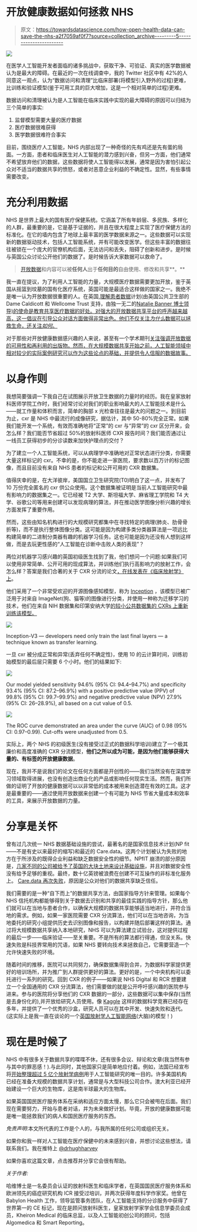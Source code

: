 # 开放健康数据如何拯救 NHS

> 原文：<https://towardsdatascience.com/how-open-health-data-can-save-the-nhs-a2f7059af0f7?source=collection_archive---------5----------------------->

![](img/302775f33fe27e3d25c991acc5192e74.png)

在医学人工智能开发者面临的诸多挑战中，获取干净、可验证、真实的医学数据被认为是最大的障碍。在最近的一次在线调查中，我的 Twitter 社区中有 42%的人同意这一观点，认为“数据访问和清理”比临床部署(将模型引入野外的过程)更难，比训练和验证模型(鉴于可用工具的巨大增加，这是一个相对简单的过程)更难。

数据访问和清理被认为是人工智能在临床实践中实现的最大障碍的原因可以归结为三个简单的事实:

1.  监督模型需要大量的医疗数据
2.  医疗数据很难获得
3.  医学数据很难符合事实

目前，围绕医疗人工智能，NHS 内部出现了一种奇怪的先有鸡还是先有蛋的局面。一方面，患者和临床医生对人工智能的潜力感到兴奋，但另一方面，他们通常不希望放弃他们的数据，这些数据将使人工智能得以发展，通常是因为害怕引起公众对不适当的数据共享的愤怒，或者对恶意企业利益的不确定性。显然，有些事情需要改变。

# 充分利用数据

NHS 是世界上最大的国有医疗保健系统。它涵盖了所有年龄层、多民族、多样化的人群，最重要的是，它是基于证据的，并且在很大程度上实现了医疗保健方法的标准化。在它的墙内包含了地球上最丰富的医学数据来源之一。这些数据可以实现新的数据驱动技术，包括人工智能系统，并有可能改变医学。但这些丰富的数据往往被锁在一个庞大的官僚机构后面，无法访问和丢失，阻碍了创新和进步。是时候与英国公众讨论公开他们的数据了。是时候告诉大家数据可以救命了。

> [开放数据](http://openhealthcare.org.uk/open-data-in-the-health-sector/)和内容可以被**任何人**出于**任何目的**自由使用、修改和共享**。**

我一直在提议，为了利用人工智能的力量，大规模医疗数据需要更加开放，鉴于英国从摇篮到坟墓的国有化医疗系统，英国可能是最适合这样做的国家之一。我绝不是唯一认为开放数据很重要的人。在英国,[理解患者数据](https://understandingpatientdata.org.uk/)计划(由英国公共卫生部的 Dame Caldicott 和 Wellcome Trust 支持，由独一无二的[Natalie Banner 博士领导)的使命是教育共享医疗数据的好处。对强大的开放数据共享平台的呼声越来越高，这一倡议在引导公众对话方面做得非常出色。他们不仅关注*为什么*数据可以拯救生命，还关注*如何*。](https://twitter.com/natalie_banner)

对于那些对开放健康数据感兴趣的人来说，甚至有一个学术期刊[关注强调开放数据的可用性和再利用的出版物。然而，在大规模数据共享开始之前，人工智能领域中相对较少的实际案例研究可以作为这些论点的基础，并提供令人信服的数据故事。](https://openhealthdata.metajnl.com/)

# 以身作则

我想简要强调一下我自己在试图展示开放卫生数据的力量时的经历。我在皇家放射科医师学院工作时，我们经常讨论对我们的职业影响最大的人工智能技术是什么——就工作量和体积而言，简单的胸部 x 光检查往往是最大的问题之一。到目前为止，cxr 是 NHS 中最流行的成像研究，据估计，其中 50-80%完全正常。如果我们能开发一个系统，有效而准确地将“正常”的 cxr 与“异常”的 cxr 区分开来，会怎么样？我们能否节省超过 50%的放射科医师 CXR 报告时间？我们能否通过让一线员工获得初步的分诊读数来加快护理点的交付？

为了建立一个人工智能系统，可以从病理学中准确地对正常状态进行分类，你需要大量这样标记的 cxr。不幸的是，你不能走进一家医院，要求数以百万计的标记图像，而且目前没有来自 NHS 患者的标记和公开可用的 CXR 数据集。

值得庆幸的是，在大洋彼岸，美国国立卫生研究院(T0)明白了这一点，并发布了 10 万份完全匿名的 cxr 供公众使用。这个数据集被证明是当前人工智能研究中最有影响力的数据集之一。它已经被 T2 大学、斯坦福大学、麻省理工学院和 T4 大学、谷歌公司等用来创建可以发现病理的算法，并在推动医学图像分析兴趣的增长方面发挥了重要作用。

然而，这些由知名机构进行的大规模研究都集中在寻找特定的病理(肺炎、肋骨骨折等)，而不是执行整体图像分类。这可能是因为构建多类分类器算法是一项远比构建简单的二进制分类器有趣的机器学习任务。这也可能是因为还没有人想到这样做，而是去玩更性感的“人工智能在诊断中击败人类的表现”？

两位对机器学习感兴趣的英国初级医生找到了我，他们想问一个问题:如果我们可以使用非常简单、公开可用的现成算法，并训练他们执行高影响力的放射工作，会怎么样？答案是我们合著的关于 CXR 分流的论文[，在线发表在《临床放射学》上](https://www.clinicalradiologyonline.net/article/S0009-9260(18)30206-X/fulltext)。

他们采用了一个非常受欢迎的开源图像感知模型，称为 [Inception](https://www.tensorflow.org/tutorials/image_recognition) ，该模型已被广泛用于对来自 ImageNet(狗、猫等)的图像进行分类，并使用一种称为迁移学习的技术，他们在来自 NIH 数据集和印第安纳大学[的较小公共数据集的 CXRs 上重新训练该模型。](https://openi.nlm.nih.gov/detailedresult.php?img=CXR111_IM-0076-1001&req=4)

![](img/d4ed8b30ca555e2b13e5cb15db44c4c0.png)

Inception-V3 — developers need only train the last final layers — a technique known as transfer learning.

一旦 cxr 被分成正常和异常(丢弃任何不确定性)，使用 10 的云计算时间，训练初始模型的最后层只需要 6 个小时。他们的结果如下:

![](img/d582417ee70dd177bb90c7210fcaad6e.png)

Our model yielded sensitivity 94.6% (95% CI: 94.4–94.7%) and specificity 93.4% (95% CI: 87.2–96.9%) with a positive predictive value (PPV) of 99.8% (95% CI: 99.7–99.9%) and negative predictive value (NPV) 27.9% (95% CI: 26–28.9%), all based on a cut value of 0.5.

![](img/205ad82159ab750bebc219e023df8ad9.png)

The ROC curve demonstrated an area under the curve (AUC) of 0.98 (95% CI: 0.97–0.99). Cut-offs were unadjusted from 0.5.

实际上，两个 NHS 的初级医生(没有接受过正式的数据科学培训)建立了一个极其廉价和高度准确的 CXR 分流模型，**他们之所以成为可能，是因为他们能够获得大量的、有标签的开放健康数据**。

现在，我并不是说我们的论文在任何方面都是开创性的——我们当然没有在深度学习领域取得进展，也没有创造出商业化的产品或影响任何现实生活。然而，我们所做的证明了开放的健康数据可以以非常低的成本被用来创造潜在有效的工具。这才是最重要的——通过使用开放数据来创建一个有可能为 NHS 节省大量成本和效率的工具，来展示开放数据的力量。

# 分享是关怀

曾有过几次统一 NHS 数据基础设施的尝试，最著名的是国家信息技术计划(NP fit——不是有史以来最好的缩写)和最近的 Care.data。这两个计划被认为失败的地方在于所涉及的既得企业利益和缺乏数据安全性的细节。NPfIT 崩溃的部分原因是，[几家不同的公司被给予了英国的大块土地来设计基础设施](http://digitalhealthage.com/digital-health-lessons-npfit/)，并且对数据安全性没有给予足够的重视。最终，数十亿英镑被浪费在创建不可互操作的非标准化服务上。 [Care.data 再次失败](http://digitalhealthage.com/digital-health-lessons-npfit/)，原因是公众对他们的数据共享缺乏信任。

我们需要的是一种“自下而上”的数据共享方法，由国家指导方针来管理。如果每个 NHS 信托机构都能够得到关于数据去识别和共享的最佳实践的指导方针，那么他们就可以在当地与患者合作，以确保大规模的数据共享能够适当地进行，并符合当地的需求。例如，如果一家医院需要 CXR 分流算法，他们可以在当地咨询，为当地委托的研究小组提供历史去识别图像和报告，以构建并随后部署这样的算法。通过将大规模数据共享纳入本地研究，NHS 可以为算法建立试验台，这对提供过程的最后一步——临床验证——至关重要。不是所有的算法都行得通，但没关系。快速失败是科技界常用的咒语，如果 NHS 要转向技术来拯救自己，它需要营造一个允许快速失败的环境。

随着时间的推移，医院可以共同努力，确保数据集得到合并，为数据科学家提供更好的培训场所，并为推广到人群提供更好的算法。更好的是，一个中央机构可以委托进行一系列的研究。回到 CXR 的例子——如果说 NHS Digital 和 RCR 想要建立一个全国通用的 CXR 分流算法，他们需要做的就是公开呼吁感兴趣的医院参与进来。参与的医院将分享他们的 CXR 数据的一部分，这些数据可以集中保存(当然是去身份化的),并开放给研究人员使用。像 [Kaggle](https://www.kaggle.com/) 这样的数据科学竞赛已经存在多年，并提供了一个优秀的沙盒，研究人员可以在其中开发、快速失败和迭代。(这实际上是我一直在谈论的一个[英国放射学人工智能网络](https://www.youtube.com/watch?time_continue=2505&v=5QtDcUfLCX8)(大脑)的模型！)

# 现在是时候了

NHS 中有很多关于数据共享的喋喋不休，还有很多会议、辩论和文章(我当然有参与其中的罪恶感！).与此同时，其他国家只是简单地应付着。例如，法国已经宣布将[开始整理超过 5 亿个放射学病例](https://www.evernote.com/shard/s91/sh/36cee396-508f-433d-8285-eaf02474c36b/1489558dbb7d9966ea31f9cd6b16b0e8)用于人工智能研究的唯一目的。许多美国机构已经在准备大规模的数据共享计划，通常是与大型科技公司合作。澳大利亚已经开始建设一个巨大的生物库，这是南半球最大的生物库。

如果英国国民医疗服务体系在采纳和适应方面太慢，那么它只会被甩在后面。我们现在需要努力，开始与患者对话，并为未来做好计划。毕竟，开放的健康数据可能是唯一能拯救我们的病人和国民医疗服务的东西。

*免责声明*:本文所代表的工作是个人的，与我所属的任何公司或组织无关。

如果你和我一样对人工智能在医疗保健中的未来感到兴奋，并想讨论这些想法，请联系我们。我在推特上 [@drhughharvey](http://twitter.com/drhughharvey)

如果你喜欢这篇文章，点击推荐并分享它会很有帮助。

*关于作者:*

哈维博士是一名委员会认证的放射科医生和临床学者，在英国国民医疗服务体系和欧洲领先的癌症研究机构 ICR 接受过培训，并两次获得年度科学作家奖。他曾在 Babylon Health 工作，领导监管事务团队，在人工智能支持的分诊服务中获得了世界第一的 CE 标记，现在是顾问放射科医生，皇家放射学家学会信息学委员会成员，Kheiron Medical 的临床总监，以及人工智能初创公司的顾问，包括 Algomedica 和 Smart Reporting。